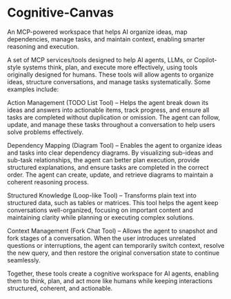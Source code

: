 # Cognitive-Canvas
An MCP-powered workspace that helps AI organize ideas, map dependencies, manage tasks, and maintain context, enabling smarter reasoning and execution.

A set of MCP services/tools designed to help AI agents, LLMs, or Copilot-style systems think, plan, and execute more effectively, using tools originally designed for humans. These tools will allow agents to organize ideas, structure conversations, and manage tasks systematically. Some examples include:

Action Management (TODO List Tool) – Helps the agent break down its ideas and answers into actionable items, track progress, and ensure all tasks are completed without duplication or omission. The agent can follow, update, and manage these tasks throughout a conversation to help users solve problems effectively.

Dependency Mapping (Diagram Tool) – Enables the agent to organize ideas and tasks into clear dependency diagrams. By visualizing sub-ideas and sub-task relationships, the agent can better plan execution, provide structured explanations, and ensure tasks are completed in the correct order. The agent can create, update, and retrieve diagrams to maintain a coherent reasoning process.

Structured Knowledge (Loop-like Tool) – Transforms plain text into structured data, such as tables or matrices. This tool helps the agent keep conversations well-organized, focusing on important content and maintaining clarity while planning or executing complex solutions.

Context Management (Fork Chat Tool) – Allows the agent to snapshot and fork stages of a conversation. When the user introduces unrelated questions or interruptions, the agent can temporarily switch context, resolve the new query, and then restore the original conversation state to continue seamlessly.

Together, these tools create a cognitive workspace for AI agents, enabling them to think, plan, and act more like humans while keeping interactions structured, coherent, and actionable.
